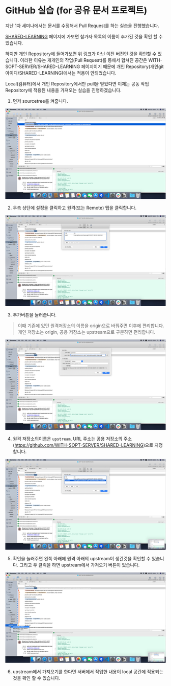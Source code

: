 # GitHub 실습 (for 공유 문서 프로젝트)

지난 1차 세미나에서는 문서를 수정해서 Pull Request를 하는 실습을 진행했습니다.

[SHARED-LEARNING](https://github.com/WITH-SOPT-SERVER/SHARED-LEARNING) 페이지에 가보면
참가자 목록의 이름이 추가된 것을 확인 할 수 있습니다.

하지만 개인 Repository에 들어가보면 위 링크가 아닌 이전 버전인 것을 확인할 수 있습니다.
이러한 이유는 개개인의 작업(Pull Request)를 통해서 합쳐진 공간은 WITH-SOPT-SERVER/SHARED-LEARNING 페이지이기 때문에
개인 Repository(개인git아이디/SHARED-LEARNING)에서는 적용이 안되었습니다.

Local(컴퓨터)에서 개인 Repository에서만 pull을 받았다면 이제는 공동 작업 Repository에 적용된 내용을 가져오는 실습을 진행하겠습니다.

1. 먼저 sourcetree를 켜줍니다.

![screenSh](./img/screensh_sourcetree.png)

2. 우측 상단에 설정을 클릭하고 원격(또는 Remote) 탭을 클릭합니다.

![screenSh](./img/screensh_sourcetree_settings.png)

3. 추가버튼을 눌러줍니다.

> 이때 기존에 있던 원격저장소의 이름을 origin으로 바꿔주면 이후에 편리합니다. 개인 저장소는 origin, 공용 저장소는 upstream으로 구분하면 편리합니다.

![screenSH](./img/screensh_sourcetree_settings_upstream.png)

4. 원격 저장소의이름은 `upstream`, URL 주소는 공용 저장소의 주소(https://github.com/WITH-SOPT-SERVER/SHARED-LEARNING)으로 지정합니다.


![screenSH](./img/screensh_sourcetree_settings_remote.png)

5. 확인을 눌러주면 왼쪽 아래에 원격 아래의 upstream이 생긴것을 확인할 수 있습니다. 그리고 우 클릭을 하면 upstream에서 가져오기 버튼이 있습니다.

![screenSH](./img/screensh_get_from_upstream.png)


6. upstream에서 가져오기를 한다면 서버에서 작업한 내용이 local 공간에 적용되는 것을 확인 할 수 있습니다.

